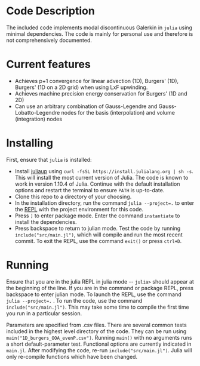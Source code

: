 # Code Description

The included code implements modal discontinuous Galerkin in `julia` using minimal dependencies. The code is mainly for personal use and therefore is not comprehensively documented. 

# Current features

* Achieves p+1 convergence for linear advection (1D), Burgers' (1D), Burgers' (1D on a 2D grid) when using LxF upwinding.
* Achieves machine precision energy conservation for Burgers' (1D and 2D)
* Can use an arbitrary combination of Gauss-Legendre and Gauss-Lobatto-Legendre nodes for the basis (interpolation) and volume (integration) nodes

# Installing

First, ensure that `julia` is installed:
* Install [juliaup](https://github.com/JuliaLang/juliaup) using `curl -fsSL https://install.julialang.org | sh -s`. This will install the most current version of Julia. The code is known to work in version 1.10.4 of Julia. Continue with the default installation options and restart the terminal to ensure `PATH` is up-to-date.
* Clone this repo to a directory of your choosing.
* In the installation directory, run the command `julia --project=.` to enter the [REPL](https://docs.julialang.org/en/v1/stdlib/REPL/) with the project environment for this code.
* Press `]` to enter package mode. Enter the command `instantiate` to install the dependencies.
* Press backspace to return to julian mode. Test the code by running `include("src/main.jl")`, which will compile and run the most recent commit.
To exit the REPL, use the command `exit()` or press `ctrl+D`.

# Running

Ensure that you are in the julia REPL in julia mode -- `julia>` should appear at the beginning of the line. If you are in the command or package REPL, press backspace to enter julian mode. To launch the REPL, use the command `julia --project=.` . To run the code, use the command `include("src/main.jl")`. This may take some time to compile the first time you run in a particular session.

Parameters are specified from .csv files. There are several common tests included in the highest level directory of the code. They can be run using `main("1D_burgers_OOA_evenP.csv")`. Running `main()` with no arguments runs a short default-parameter test.
Functional options are currently indicated in `main.jl`. 
After modifying the code, re-run `include("src/main.jl")`. Julia will only re-compile functions which have been changed.
